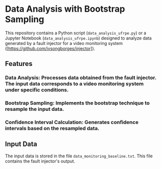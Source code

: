# Data Analysis with Bootstrap Sampling

This repository contains a Python script (`data_analysis_ufrpe.py`) or a Jupyter Notebook (`data_analysis_ufrpe.ipynb`) designed to analyze data generated by a fault injector for a video monitoring system ([https://github.com/ivsongborges/injector]).

## Features
### Data Analysis: Processes data obtained from the fault injector. The input data corresponds to a video monitoring system under specific conditions.
### Bootstrap Sampling: Implements the bootstrap technique to resample the input data.
### Confidence Interval Calculation: Generates confidence intervals based on the resampled data.

## Input Data
The input data is stored in the file `data_monitoring_baseline.txt`. This file contains the fault injector's output.
